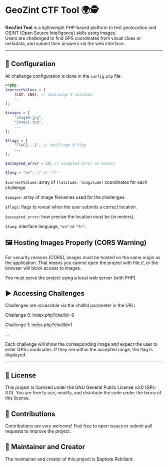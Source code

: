 # GeoZint CTF Tool 🌍🕵️

**GeoZint Tool** is a lightweight PHP-based platform to test geolocation and OSINT (Open Source Intelligence) skills using images.  
Users are challenged to find GPS coordinates from visual clues or metadata, and submit their answers via the web interface.

---

## 🔧 Configuration

All challenge configuration is done in the `config.php` file:

```php
<?php
$correctValues = [
    [LAT, LNG], // challenge 0 solution
    ...
];

$images = [
    "image0.jpg",
    "image1.jpg",
    ...
];

$flags = [
    "FLAG{...}", // challenge 0 flag
    ...
];

$accepted_error = 20; // accepted error in meters

$lang = "en"; // or "fr"
```

`$correctValues`: array of `[latitude, longitude]` coordinates for each challenge.

`$images`: array of image filenames used for the challenges.

`$flags`: flags to reveal when the user submits a correct location.

`$accepted_error`: how precise the location must be (in meters).

`$lang`: interface language, `"en"` or `"fr"`.


## 🖼️ Hosting Images Properly (CORS Warning)

For security reasons (CORS), images must be hosted on the same origin as the application.
That means you cannot open the project with file://, or the browser will block access to images.

You must serve the project using a local web server (with PHP).


## ▶️ Accessing Challenges
Challenges are accessible via the challId parameter in the URL:

Challenge 0: index.php?challId=0

Challenge 1: index.php?challId=1

...

Each challenge will show the corresponding image and expect the user to enter GPS coordinates. If they are within the accepted range, the flag is displayed.

---

## 📄 License
This project is licensed under the GNU General Public License v3.0 (GPL-3.0).
You are free to use, modify, and distribute the code under the terms of this license.

## 🤝 Contributions
Contributions are very welcome!
Feel free to open issues or submit pull requests to improve the project.

## 👤 Maintainer and Creator
The maintainer and creator of this project is Baptiste Rébillard.